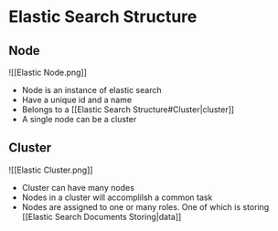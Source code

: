 # Elastic Search Structure
## Node
![[Elastic Node.png]]
- Node is an instance of elastic search
- Have a unique id and a name
- Belongs to a [[Elastic Search Structure#Cluster|cluster]]
- A single node can be a cluster

## Cluster
![[Elastic Cluster.png]]
- Cluster can have many nodes
- Nodes in a cluster will accomplilsh a common task
- Nodes are assigned to one or many roles. One of which is storing [[Elastic Search Documents Storing|data]]
